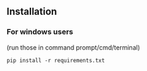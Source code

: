 ## Installation
### For windows users
(run those in command prompt/cmd/terminal)

`pip install -r requirements.txt`

